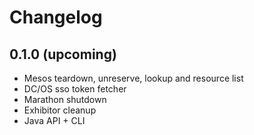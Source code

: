 # Changelog

## 0.1.0 (upcoming)

* Mesos teardown, unreserve, lookup and resource list
* DC/OS sso token fetcher
* Marathon shutdown
* Exhibitor cleanup
* Java API + CLI 
